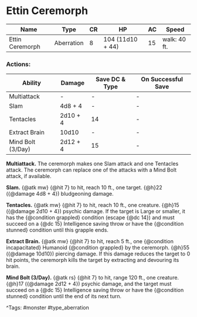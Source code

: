 # Ettin Ceremorph

| Name | Type | CR | HP | AC | Speed |
|------|------|----|----|----|-------|
| Ettin Ceremorph | Aberration | 8 | 104 (11d10 + 44) | 15 | walk: 40 ft. |

### Actions:

| Ability | Damage | Save DC & Type | On Successful Save |
|---------|--------|----------------|--------------------|
| Multiattack | - | - | - |
| Slam | 4d8 + 4 | - | - |
| Tentacles | 2d10 + 4 | 14 | - |
| Extract Brain | 10d10 | - | - |
| Mind Bolt (3/Day) | 2d12 + 4 | 15 | - |


**Multiattack.** The ceremorph makes one Slam attack and one Tentacles attack. The ceremorph can replace one of the attacks with a Mind Bolt attack, if available.

**Slam.** {@atk mw} {@hit 7} to hit, reach 10 ft., one target. {@h}22 ({@damage 4d8 + 4}) bludgeoning damage.

**Tentacles.** {@atk mw} {@hit 7} to hit, reach 10 ft., one creature. {@h}15 ({@damage 2d10 + 4}) psychic damage. If the target is Large or smaller, it has the {@condition grappled} condition (escape {@dc 14}) and must succeed on a {@dc 15} Intelligence saving throw or have the {@condition stunned} condition until this grapple ends.

**Extract Brain.** {@atk mw} {@hit 7} to hit, reach 5 ft., one {@condition incapacitated} Humanoid {@condition grappled} by the ceremorph. {@h}55 ({@damage 10d10}) piercing damage. If this damage reduces the target to 0 hit points, the ceremorph kills the target by extracting and devouring its brain.

**Mind Bolt (3/Day).** {@atk rs} {@hit 7} to hit, range 120 ft., one creature. {@h}17 ({@damage 2d12 + 4}) psychic damage, and the target must succeed on a {@dc 15} Intelligence saving throw or have the {@condition stunned} condition until the end of its next turn.

^Tags: #monster #type_aberration